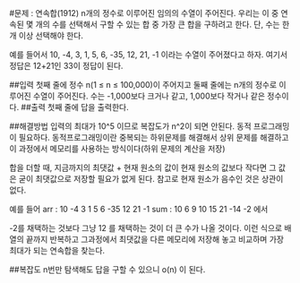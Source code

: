 #문제 : 연속합(1912)
n개의 정수로 이루어진 임의의 수열이 주어진다. 우리는 이 중 연속된 몇 개의 수를 선택해서 구할 수 있는 합 중 가장 큰 합을 구하려고 한다. 단, 수는 한 개 이상 선택해야 한다.

예를 들어서 10, -4, 3, 1, 5, 6, -35, 12, 21, -1 이라는 수열이 주어졌다고 하자. 여기서 정답은 12+21인 33이 정답이 된다.

##입력
첫째 줄에 정수 n(1 ≤ n ≤ 100,000)이 주어지고 둘째 줄에는 n개의 정수로 이루어진 수열이 주어진다. 수는 -1,000보다 크거나 같고, 1,000보다 작거나 같은 정수이다.
##출력
첫째 줄에 답을 출력한다.

##해결방법
입력의 최대가 10^5 이므로 복잡도가 n^2이 되면 안된다.
동적 프로그래밍이 필요하다.
동적프로그래밍이란 중복되는 하위문제를 해결해서 상위 문제를 해결하고
이 과정에서 메모리를 사용하는 방식이다(하위 문제의 계산을 저장)

합을 더할 때, 지금까지의 최댓값 + 현재 원소의 값이 현재 원소의 값보다 작다면 
그 값은 굳이 최댓값으로 저장할 필요가 없게 된다.
참고로 현재 원소가 음수인 것은 상관이 없다.

예를 들어 
arr : 10 -4 3 1  5  6  -35  12  21  -1
sum : 10  6 9 10 15 21 -14  -2          에서 
    
-2를 채택하는 것보다 그냥 12 를 채택하는 것이 더 큰 수가 나올 것이다.
이런 식으로 배열의 끝까지 반복하고 그과정에서 최댓값을 다른 메모리에 저장해 놓고
비교하며 가장 최대가 되는 연속합을 찾는다.

##복잡도
n번만 탐색해도 답을 구할 수 있으니 o(n) 이 된다.

